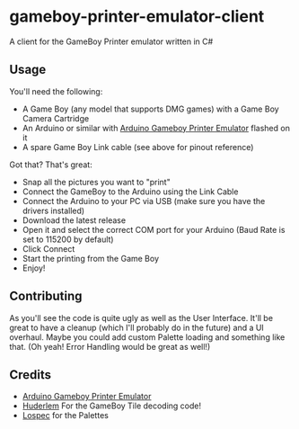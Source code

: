 # gameboy-printer-emulator-client
A client for the GameBoy Printer emulator written in C#

## Usage
You'll need the following:
- A Game Boy (any model that supports DMG games) with a Game Boy Camera Cartridge
- An Arduino or similar with [Arduino Gameboy Printer Emulator](https://github.com/mofosyne/arduino-gameboy-printer-emulator) flashed on it
- A spare Game Boy Link cable (see above for pinout reference)

Got that? That's great:
- Snap all the pictures you want to "print"
- Connect the GameBoy to the Arduino using the Link Cable
- Connect the Arduino to your PC via USB (make sure you have the drivers installed)
- Download the latest release
- Open it and select the correct COM port for your Arduino (Baud Rate is set to 115200 by default)
- Click Connect
- Start the printing from the Game Boy
- Enjoy!

## Contributing
As you'll see the code is quite ugly as well as the User Interface. It'll be great to have a cleanup (which I'll probably do in the future) and a UI overhaul.
Maybe you could add custom Palette loading and something like that.
(Oh yeah! Error Handling would be great as well!)

## Credits
- [Arduino Gameboy Printer Emulator](https://github.com/mofosyne/arduino-gameboy-printer-emulator)
- [Huderlem](https://www.huderlem.com/demos/gameboy2bpp.html) For the GameBoy Tile decoding code!
- [Lospec](https://lospec.com/) for the Palettes
